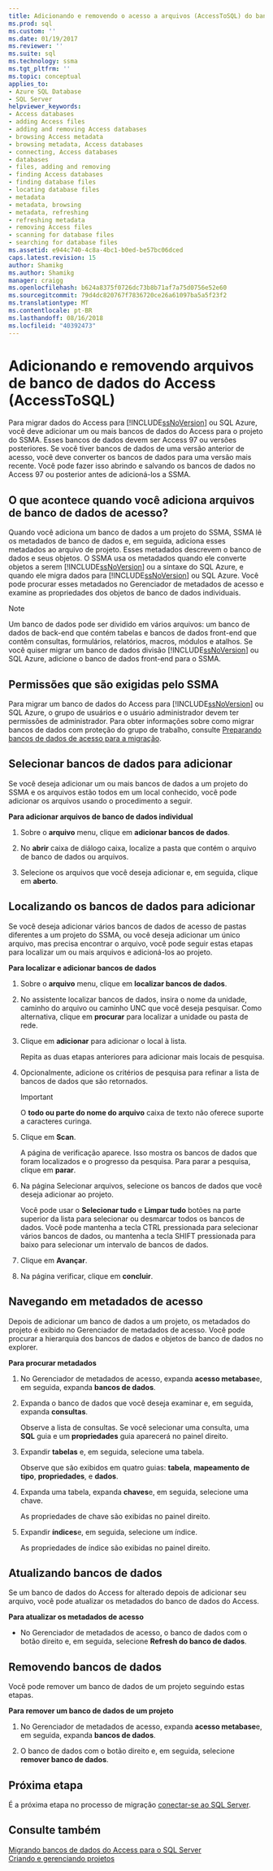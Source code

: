 ```yaml
---
title: Adicionando e removendo o acesso a arquivos (AccessToSQL) do banco de dados | Microsoft Docs
ms.prod: sql
ms.custom: ''
ms.date: 01/19/2017
ms.reviewer: ''
ms.suite: sql
ms.technology: ssma
ms.tgt_pltfrm: ''
ms.topic: conceptual
applies_to:
- Azure SQL Database
- SQL Server
helpviewer_keywords:
- Access databases
- adding Access files
- adding and removing Access databases
- browsing Access metadata
- browsing metadata, Access databases
- connecting, Access databases
- databases
- files, adding and removing
- finding Access databases
- finding database files
- locating database files
- metadata
- metadata, browsing
- metadata, refreshing
- refreshing metadata
- removing Access files
- scanning for database files
- searching for database files
ms.assetid: e944c740-4c8a-4bc1-b0ed-be57bc06dced
caps.latest.revision: 15
author: Shamikg
ms.author: Shamikg
manager: craigg
ms.openlocfilehash: b624a8375f0726dc73b8b71af7a75d0756e52e60
ms.sourcegitcommit: 79d4dc820767f7836720ce26a61097ba5a5f23f2
ms.translationtype: MT
ms.contentlocale: pt-BR
ms.lasthandoff: 08/16/2018
ms.locfileid: "40392473"
---
```

# <a name="adding-and-removing-access-database-files-accesstosql"></a>Adicionando e removendo arquivos de banco de dados do Access (AccessToSQL)
Para migrar dados do Access para [!INCLUDE[ssNoVersion](../../includes/ssnoversion-md.md)] ou SQL Azure, você deve adicionar um ou mais bancos de dados do Access para o projeto do SSMA. Esses bancos de dados devem ser Access 97 ou versões posteriores. Se você tiver bancos de dados de uma versão anterior de acesso, você deve converter os bancos de dados para uma versão mais recente. Você pode fazer isso abrindo e salvando os bancos de dados no Access 97 ou posterior antes de adicioná-los a SSMA.  
  
## <a name="what-happens-when-you-add-access-database-files"></a>O que acontece quando você adiciona arquivos de banco de dados de acesso?  
Quando você adiciona um banco de dados a um projeto do SSMA, SSMA lê os metadados de banco de dados e, em seguida, adiciona esses metadados ao arquivo de projeto. Esses metadados descrevem o banco de dados e seus objetos. O SSMA usa os metadados quando ele converte objetos a serem [!INCLUDE[ssNoVersion](../../includes/ssnoversion-md.md)] ou a sintaxe do SQL Azure, e quando ele migra dados para [!INCLUDE[ssNoVersion](../../includes/ssnoversion-md.md)] ou SQL Azure. Você pode procurar esses metadados no Gerenciador de metadados de acesso e examine as propriedades dos objetos de banco de dados individuais.  
  
> [!NOTE]  
> Um banco de dados pode ser dividido em vários arquivos: um banco de dados de back-end que contém tabelas e bancos de dados front-end que contêm consultas, formulários, relatórios, macros, módulos e atalhos. Se você quiser migrar um banco de dados divisão [!INCLUDE[ssNoVersion](../../includes/ssnoversion-md.md)] ou SQL Azure, adicione o banco de dados front-end para o SSMA.  
  
## <a name="permissions-that-are-required-by-ssma"></a>Permissões que são exigidas pelo SSMA  
Para migrar um banco de dados do Access para [!INCLUDE[ssNoVersion](../../includes/ssnoversion-md.md)] ou SQL Azure, o grupo de usuários e o usuário administrador devem ter permissões de administrador. Para obter informações sobre como migrar bancos de dados com proteção do grupo de trabalho, consulte [Preparando bancos de dados de acesso para a migração](preparing-access-databases-for-migration-accesstosql.md).  
  
## <a name="selecting-databases-to-add"></a>Selecionar bancos de dados para adicionar  
Se você deseja adicionar um ou mais bancos de dados a um projeto do SSMA e os arquivos estão todos em um local conhecido, você pode adicionar os arquivos usando o procedimento a seguir.  
  
**Para adicionar arquivos de banco de dados individual**  
  
1.  Sobre o **arquivo** menu, clique em **adicionar bancos de dados**.  
  
2.  No **abrir** caixa de diálogo caixa, localize a pasta que contém o arquivo de banco de dados ou arquivos.  
  
3.  Selecione os arquivos que você deseja adicionar e, em seguida, clique em **aberto**.  
  
## <a name="finding-databases-to-add"></a>Localizando os bancos de dados para adicionar  
Se você deseja adicionar vários bancos de dados de acesso de pastas diferentes a um projeto do SSMA, ou você deseja adicionar um único arquivo, mas precisa encontrar o arquivo, você pode seguir estas etapas para localizar um ou mais arquivos e adicioná-los ao projeto.  
  
**Para localizar e adicionar bancos de dados**  
  
1.  Sobre o **arquivo** menu, clique em **localizar bancos de dados**.  
  
2.  No assistente localizar bancos de dados, insira o nome da unidade, caminho do arquivo ou caminho UNC que você deseja pesquisar. Como alternativa, clique em **procurar** para localizar a unidade ou pasta de rede.  
  
3.  Clique em **adicionar** para adicionar o local à lista.  
  
    Repita as duas etapas anteriores para adicionar mais locais de pesquisa.  
  
4.  Opcionalmente, adicione os critérios de pesquisa para refinar a lista de bancos de dados que são retornados.  
  
    > [!IMPORTANT]  
    > O **todo ou parte do nome do arquivo** caixa de texto não oferece suporte a caracteres curinga.  
  
5.  Clique em **Scan**.  
  
    A página de verificação aparece. Isso mostra os bancos de dados que foram localizados e o progresso da pesquisa. Para parar a pesquisa, clique em **parar**.  
  
6.  Na página Selecionar arquivos, selecione os bancos de dados que você deseja adicionar ao projeto.  
  
    Você pode usar o **Selecionar tudo** e **Limpar tudo** botões na parte superior da lista para selecionar ou desmarcar todos os bancos de dados. Você pode mantenha a tecla CTRL pressionada para selecionar vários bancos de dados, ou mantenha a tecla SHIFT pressionada para baixo para selecionar um intervalo de bancos de dados.  
  
7.  Clique em **Avançar**.  
  
8.  Na página verificar, clique em **concluir**.  
  
## <a name="browsing-access-metadata"></a>Navegando em metadados de acesso  
Depois de adicionar um banco de dados a um projeto, os metadados do projeto é exibido no Gerenciador de metadados de acesso. Você pode procurar a hierarquia dos bancos de dados e objetos de banco de dados no explorer.  
  
**Para procurar metadados**  
  
1.  No Gerenciador de metadados de acesso, expanda **acesso metabase**e, em seguida, expanda **bancos de dados**.  
  
2.  Expanda o banco de dados que você deseja examinar e, em seguida, expanda **consultas**.  
  
    Observe a lista de consultas. Se você selecionar uma consulta, uma **SQL** guia e um **propriedades** guia aparecerá no painel direito.  
  
3.  Expandir **tabelas** e, em seguida, selecione uma tabela.  
  
    Observe que são exibidos em quatro guias: **tabela**, **mapeamento de tipo**, **propriedades**, e **dados**.  
  
4.  Expanda uma tabela, expanda **chaves**e, em seguida, selecione uma chave.  
  
    As propriedades de chave são exibidas no painel direito.  
  
5.  Expandir **índices**e, em seguida, selecione um índice.  
  
    As propriedades de índice são exibidas no painel direito.  
  
## <a name="refreshing-databases"></a>Atualizando bancos de dados  
Se um banco de dados do Access for alterado depois de adicionar seu arquivo, você pode atualizar os metadados do banco de dados do Access.  
  
**Para atualizar os metadados de acesso**  
  
-   No Gerenciador de metadados de acesso, o banco de dados com o botão direito e, em seguida, selecione **Refresh do banco de dados**.  
  
## <a name="removing-databases"></a>Removendo bancos de dados  
Você pode remover um banco de dados de um projeto seguindo estas etapas.  
  
**Para remover um banco de dados de um projeto**  
  
1.  No Gerenciador de metadados de acesso, expanda **acesso metabase**e, em seguida, expanda **bancos de dados**.  
  
2.  O banco de dados com o botão direito e, em seguida, selecione **remover banco de dados**.  
  
## <a name="next-step"></a>Próxima etapa  
É a próxima etapa no processo de migração [conectar-se ao SQL Server](http://msdn.microsoft.com/bb8c4bde-cfc2-4636-92ae-5dd24abe9536).  
  
## <a name="see-also"></a>Consulte também  
[Migrando bancos de dados do Access para o SQL Server](migrating-access-databases-to-sql-server-azure-sql-db-accesstosql.md)  
[Criando e gerenciando projetos](creating-and-managing-projects-accesstosql.md)  
  
